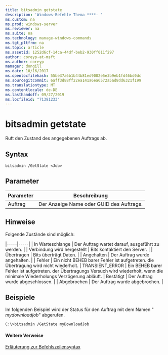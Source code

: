 ```yaml
---
title: bitsadmin getstate
description: 'Windows-Befehle Thema ****- '
ms.custom: na
ms.prod: windows-server
ms.reviewer: na
ms.suite: na
ms.technology: manage-windows-commands
ms.tgt_pltfrm: na
ms.topic: article
ms.assetid: 1252d6cf-14ca-44df-beb2-930ff011f297
author: coreyp-at-msft
ms.author: coreyp
manager: dongill
ms.date: 10/16/2017
ms.openlocfilehash: 55be37a6b1b44b81ed9002e5e3b9eb1fd46bd0dc
ms.sourcegitcommit: 6aff3d88ff22ea141a6ea6572a5ad8dd6321f199
ms.translationtype: MT
ms.contentlocale: de-DE
ms.lasthandoff: 09/27/2019
ms.locfileid: "71381233"
---
```

# <a name="bitsadmin-getstate"></a>bitsadmin getstate



Ruft den Zustand des angegebenen Auftrags ab.

## <a name="syntax"></a>Syntax

```
bitsadmin /GetState <Job>
```

## <a name="parameters"></a>Parameter

|Parameter|Beschreibung|
|---------|-----------|
|Auftrag|Der Anzeige Name oder GUID des Auftrags.|

## <a name="remarks"></a>Hinweise

Folgende Zustände sind möglich:

|-----|-----| | In Warteschlange | Der Auftrag wartet darauf, ausgeführt zu werden. | | Verbindung wird hergestellt | Bits kontaktiert den Server. | | Übertragen | Bits überträgt Daten. | | Angehalten | Der Auftrag wurde angehalten. | | Fehler | Ein nicht BEHEB barer Fehler ist aufgetreten. die Übertragung wird nicht wiederholt. | TRANSIENT_ERROR | Ein BEHEB barer Fehler ist aufgetreten. der Übertragungs Versuch wird wiederholt, wenn die minimale Wiederholungs Verzögerung abläuft. | Bestätigt | Der Auftrag wurde abgeschlossen. | | Abgebrochen | Der Auftrag wurde abgebrochen. |

## <a name="BKMK_examples"></a>Beispiele

Im folgenden Beispiel wird der Status für den Auftrag mit dem Namen " *mydownloadjob*" abgerufen.
```
C:\>bitsadmin /GetState myDownloadJob
```

#### <a name="additional-references"></a>Weitere Verweise

[Erläuterung zur Befehlszeilensyntax](command-line-syntax-key.md)